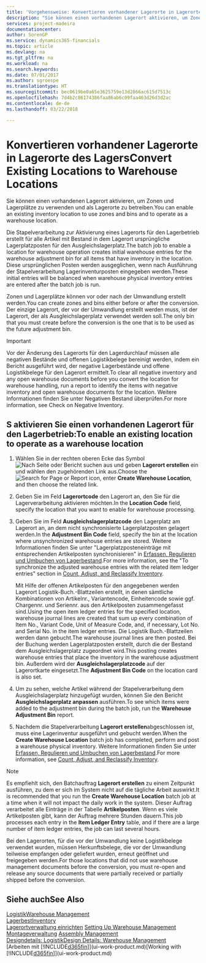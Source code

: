 ```yaml
---
title: 'Vorgehensweise: Konvertieren vorhandener Lagerorte in Lagerorte des Lagers | Microsoft Docs'
description: "Sie können einen vorhandenen Lagerort aktivieren, um Zonen und Lagerplätze zu verwenden und als Lagerorte zu betreiben."
services: project-madeira
documentationcenter: 
author: SorenGP
ms.service: dynamics365-financials
ms.topic: article
ms.devlang: na
ms.tgt_pltfrm: na
ms.workload: na
ms.search.keywords: 
ms.date: 07/01/2017
ms.author: sgroespe
ms.translationtype: HT
ms.sourcegitcommit: bec0619be0a65e3625759e13d2866ac615d7513c
ms.openlocfilehash: 7d4b2c86174386faa86ab6c09faa463d26d3d2ac
ms.contentlocale: de-de
ms.lasthandoff: 03/22/2018

---
```

# <a name="convert-existing-locations-to-warehouse-locations"></a><span data-ttu-id="ef514-103">Konvertieren vorhandener Lagerorte in Lagerorte des Lagers</span><span class="sxs-lookup"><span data-stu-id="ef514-103">Convert Existing Locations to Warehouse Locations</span></span>
<span data-ttu-id="ef514-104">Sie können einen vorhandenen Lagerort aktivieren, um Zonen und Lagerplätze zu verwenden und als Lagerorte zu betreiben.</span><span class="sxs-lookup"><span data-stu-id="ef514-104">You can enable an existing inventory location to use zones and bins and to operate as a warehouse location.</span></span>  

<span data-ttu-id="ef514-105">Die Stapelverarbeitung zur Aktivierung eines Lagerorts für den Lagerbetrieb erstellt für alle Artikel mit Bestand in dem Lagerort ursprüngliche Lagerplatzposten für den Ausgleichslagerplatz.</span><span class="sxs-lookup"><span data-stu-id="ef514-105">The batch job to enable a location for warehouse operation creates initial warehouse entries for the warehouse adjustment bin for all items that have inventory in the location.</span></span> <span data-ttu-id="ef514-106">Diese ursprünglichen Posten werden ausgeglichen, wenn nach Ausführung der Stapelverarbeitung Lagerinventurposten eingegeben werden.</span><span class="sxs-lookup"><span data-stu-id="ef514-106">These initial entries will be balanced when warehouse physical inventory entries are entered after the batch job is run.</span></span>  

<span data-ttu-id="ef514-107">Zonen und Lagerplätze können vor oder nach der Umwandlung erstellt werden.</span><span class="sxs-lookup"><span data-stu-id="ef514-107">You can create zones and bins either before or after the conversion.</span></span> <span data-ttu-id="ef514-108">Der einzige Lagerort, der vor der Umwandlung erstellt werden muss, ist der Lagerort, der als Ausgleichslagerplatz verwendet werden soll.</span><span class="sxs-lookup"><span data-stu-id="ef514-108">The only bin that you must create before the conversion is the one that is to be used as the future adjustment bin.</span></span>  

> [!IMPORTANT]  
>  <span data-ttu-id="ef514-109">Vor der Änderung des Lagerorts für den Lagerdurchlauf müssen alle negativen Bestände und offenen Logistikbelege bereinigt werden, indem ein Bericht ausgeführt wird, der negative Lagerbestände und offene Logistikbelege für den Lagerort ermittelt.</span><span class="sxs-lookup"><span data-stu-id="ef514-109">To clear all negative inventory and any open warehouse documents before you convert the location for warehouse handling, run a report to identify the items with negative inventory and open warehouse documents for the location.</span></span> <span data-ttu-id="ef514-110">Weitere Informationen finden Sie unter Negativen Bestand überprüfen.</span><span class="sxs-lookup"><span data-stu-id="ef514-110">For more information, see Check on Negative Inventory.</span></span>  

## <a name="to-enable-an-existing-location-to-operate-as-a-warehouse-location"></a><span data-ttu-id="ef514-111">S aktivieren Sie einen vorhandenen Lagerort für den Lagerbetrieb:</span><span class="sxs-lookup"><span data-stu-id="ef514-111">To enable an existing location to operate as a warehouse location</span></span>  
1.  <span data-ttu-id="ef514-112">Wählen Sie in der rechten oberen Ecke das Symbol ![Nach Seite oder Bericht suchen](media/ui-search/search_small.png "Nach Seite oder Bericht suchen") aus und geben **Lagerort erstellen** ein und wählen den zugehörenden Link aus.</span><span class="sxs-lookup"><span data-stu-id="ef514-112">Choose the ![Search for Page or Report](media/ui-search/search_small.png "Search for Page or Report icon") icon, enter **Create Warehouse Location**, and then choose the related link.</span></span>  
2.  <span data-ttu-id="ef514-113">Geben Sie im Feld **Lagerortcode** den Lagerort an, den Sie für die Lagerverarbeitung aktivieren möchten.</span><span class="sxs-lookup"><span data-stu-id="ef514-113">In the **Location Code** field, specify the location that you want to enable for warehouse processing.</span></span>  
3.  <span data-ttu-id="ef514-114">Geben Sie im Feld **Ausgleichslagerplatzcode** den Lagerplatz am Lagerort an, an dem nicht synchronisierte Lagerplatzposten gelagert werden.</span><span class="sxs-lookup"><span data-stu-id="ef514-114">In the **Adjustment Bin Code** field, specify the bin at the location where unsynchronized warehouse entries are stored.</span></span> <span data-ttu-id="ef514-115">Weitere Informationen finden Sie unter "Lagerplatzposteneinträge mit entsprechenden Artikelposten synchronisieren" in [Erfassen, Regulieren und Umbuchen von Lagerbestand](inventory-how-count-adjust-reclassify.md).</span><span class="sxs-lookup"><span data-stu-id="ef514-115">For more information, see the "To synchronize the adjusted warehouse entries with the related item ledger entries" section in [Count, Adjust, and Reclassify Inventory](inventory-how-count-adjust-reclassify.md).</span></span>  

    <span data-ttu-id="ef514-116">Mit Hilfe der offenen Artikelposten für den angegebenen werden Lagerort Logistik-Buch.-Blattzeilen erstellt, in denen sämtliche Kombinationen von Artikelnr., Variantencode, Einheitencode sowie ggf. Chargennr. und Seriennr. aus den Artikelposten zusammengefasst sind.</span><span class="sxs-lookup"><span data-stu-id="ef514-116">Using the open item ledger entries for the specified location, warehouse journal lines are created that sum up every combination of Item No., Variant Code, Unit of Measure Code, and, if necessary, Lot No. and Serial No. in the item ledger entries.</span></span> <span data-ttu-id="ef514-117">Die Logistik Buch.-Blattzeilen werden dann gebucht.</span><span class="sxs-lookup"><span data-stu-id="ef514-117">The warehouse journal lines are then posted.</span></span> <span data-ttu-id="ef514-118">Bei der Buchung werden Lagerplatzposten erstellt, durch die der Bestand dem Ausgleichslagerplatz zugeordnet wird.</span><span class="sxs-lookup"><span data-stu-id="ef514-118">This posting creates warehouse entries that place the inventory in the warehouse adjustment bin.</span></span> <span data-ttu-id="ef514-119">Außerdem wird der **Ausgleichslagerplatzcode** auf der Lagerortkarte eingesetzt.</span><span class="sxs-lookup"><span data-stu-id="ef514-119">The **Adjustment Bin Code** on the location card is also set.</span></span>  

4.  <span data-ttu-id="ef514-120">Um zu sehen, welche Artikel während der Stapelverarbeitung dem Ausgleichslagerplatz hinzugefügt wurden, können Sie den Bericht  **Ausgleichslagerplatz anpassen** ausführen.</span><span class="sxs-lookup"><span data-stu-id="ef514-120">To see which items were added to the adjustment bin during the batch job, run the **Warehouse Adjustment Bin** report.</span></span>  
5.  <span data-ttu-id="ef514-121">Nachdem die Stapelverarbeitung   **Lagerort erstellen**abgeschlossen ist, muss eine Lagerinventur ausgeführt und gebucht werden.</span><span class="sxs-lookup"><span data-stu-id="ef514-121">When the **Create Warehouse Location** batch job has completed, perform and post a warehouse physical inventory.</span></span> <span data-ttu-id="ef514-122">Weitere Informationen finden Sie unter [Erfassen, Regulieren und Umbuchen von Lagerbestand](inventory-how-count-adjust-reclassify.md).</span><span class="sxs-lookup"><span data-stu-id="ef514-122">For more information, see [Count, Adjust, and Reclassify Inventory](inventory-how-count-adjust-reclassify.md).</span></span>  

> [!NOTE]  
>  <span data-ttu-id="ef514-123">Es empfiehlt sich, den Batchauftrag **Lagerort erstellen** zu einem Zeitpunkt ausführen, zu dem er sich im System nicht auf die tägliche Arbeit auswirkt.</span><span class="sxs-lookup"><span data-stu-id="ef514-123">It is recommended that you run the **Create Warehouse Location** batch job at a time when it will not impact the daily work in the system.</span></span> <span data-ttu-id="ef514-124">Dieser Auftrag verarbeitet alle Einträge in der Tabelle **Artikelposten**. Wenn es viele Artikelposten gibt, kann der Auftrag mehrere Stunden dauern.</span><span class="sxs-lookup"><span data-stu-id="ef514-124">This job processes each entry in the **Item Ledger Entry** table, and if there are a large number of item ledger entries, the job can last several hours.</span></span>  

 <span data-ttu-id="ef514-125">Bei den Lagerorten, für die vor der Umwandlung keine Logistikbelege verwendet wurden, müssen Herkunftsbelege, die vor der Umwandlung teilweise empfangen oder geliefert wurden, erneut geöffnet und freigegeben werden.</span><span class="sxs-lookup"><span data-stu-id="ef514-125">For those locations that did not use warehouse management documents before the conversion, you must re-open and release any source documents that were partially received or partially shipped before the conversion.</span></span>  

## <a name="see-also"></a><span data-ttu-id="ef514-126">Siehe auch</span><span class="sxs-lookup"><span data-stu-id="ef514-126">See Also</span></span>  
[<span data-ttu-id="ef514-127">Logistik</span><span class="sxs-lookup"><span data-stu-id="ef514-127">Warehouse Management</span></span>](warehouse-manage-warehouse.md)  
[<span data-ttu-id="ef514-128">Lagerbest</span><span class="sxs-lookup"><span data-stu-id="ef514-128">Inventory</span></span>](inventory-manage-inventory.md)  
<span data-ttu-id="ef514-129">[Lagerortverwaltung einrichten](warehouse-setup-warehouse.md)   </span><span class="sxs-lookup"><span data-stu-id="ef514-129">[Setting Up Warehouse Management](warehouse-setup-warehouse.md)   </span></span>  
<span data-ttu-id="ef514-130">[Montageverwaltung](assembly-assemble-items.md)  </span><span class="sxs-lookup"><span data-stu-id="ef514-130">[Assembly Management](assembly-assemble-items.md)  </span></span>  
[<span data-ttu-id="ef514-131">Designdetails: Logistik</span><span class="sxs-lookup"><span data-stu-id="ef514-131">Design Details: Warehouse Management</span></span>](design-details-warehouse-management.md)  
<span data-ttu-id="ef514-132">[Arbeiten mit [!INCLUDE[d365fin](includes/d365fin_md.md)]](ui-work-product.md)</span><span class="sxs-lookup"><span data-stu-id="ef514-132">[Working with [!INCLUDE[d365fin](includes/d365fin_md.md)]](ui-work-product.md)</span></span>


